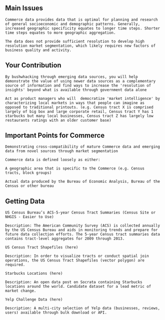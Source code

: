 ## Main Issues

    Commerce data provides data that is optimal for planning and research of general socioeconomic and demographic patterns. Generally, increased geographic specificity equates to longer time steps. Shorter time steps equates to more geographic aggregation. 

    The data does not provide sufficient resolution to develop high resolution market segmentation, which likely requires new factors of business quality and activity. 

## Your Contribution

    By bushwhacking through emerging data sources, you will help demonstrate the value of using newer data sources as a complementary source of information and find ways to increase the 'resolution of insights' beyond what is available through government data alone

    Act as product managers who will  democratize 'market intelligence' by characterizing local markets in ways that people can imagine as opposed to traditional printouts. (e.g. Census tract X is comprised largely of big box and large corporate retail, Census tract Y has 1 starbucks but many local businesses, Census tract Z has largely low restaurants ratings with an older customer base)

## Important Points for Commerce

    Demonstrating cross-compatibility of mature Commerce data and emerging data from novel sources through market segmentation

    Commerce data is defined loosely as either:

    A geographic area that is specific to the Commerce (e.g. Census tracts, block groups)

    Actual data produced by the Bureau of Economic Analysis, Bureau of the Census or other bureau

## Getting Data

    US Census Bureau’s ACS-5-year Census Tract Summaries (Census Site or NHGIS - Easier to Use)

    Description: The American Community Survey (ACS) is collected annually by the US Census Bureau and aids in monitoring trends and prepare for future data collection efforts. The 5-year Census tract summaries data contains tract-level aggregates for 2009 through 2013. 

    US Census Tract Shapefiles (here)

    Description: In order to visualize tracts or conduct spatial join operations, the US Census Tract Shapefiles (vector polygon) are required.

    Starbucks Locations (here)

    Description: An open data post on Socrata containing Starbucks locations around the world. Candidate dataset for a lead metric of market change. 

    Yelp Challenge Data (here)

    Description: A multi-city selection of Yelp data (businesses, reviews, users) available through bulk download or API.
